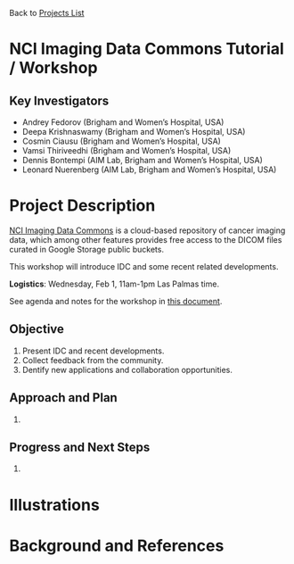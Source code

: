 Back to [Projects List](../../README.md#ProjectsList)

# NCI Imaging Data Commons Tutorial / Workshop

## Key Investigators

- Andrey Fedorov (Brigham and Women’s Hospital, USA)
- Deepa Krishnaswamy (Brigham and Women’s Hospital, USA)
- Cosmin Ciausu (Brigham and Women’s Hospital, USA)
- Vamsi Thiriveedhi (Brigham and Women’s Hospital, USA)
- Dennis Bontempi (AIM Lab, Brigham and Women’s Hospital, USA)
- Leonard Nuerenberg (AIM Lab, Brigham and Women’s Hospital, USA)

# Project Description
<!-- Add a short paragraph describing the project. -->



[NCI Imaging Data Commons](https://imaging.datacommons.cancer.gov/) is a cloud-based repository of cancer imaging data, which among other features provides free access to the DICOM files curated in Google Storage public buckets. 

This workshop will introduce IDC and some recent related developments.

**Logistics**: Wednesday, Feb 1, 11am-1pm Las Palmas time.

See agenda and notes for the workshop in [this document](https://docs.google.com/document/d/1HMmqVXSshEHf90Vu9LORaXVuoSpJzKxy7StrMBqfSdQ/edit?usp=sharing).

## Objective

<!-- Describe here WHAT you would like to achieve (what you will have as end result). -->

1. Present IDC and recent developments.
2. Collect feedback from the community.
3. Dentify new applications and collaboration opportunities.

## Approach and Plan

<!-- Describe here HOW you would like to achieve the objectives stated above. -->

1. 

## Progress and Next Steps

<!-- Update this section as you make progress, describing of what you have ACTUALLY DONE. If there are specific steps that you could not complete then you can describe them here, too. -->

1. 

# Illustrations

<!-- Add pictures and links to videos that demonstrate what has been accomplished.
![Description of picture](Example2.jpg)
![Some more images](Example2.jpg)
-->

# Background and References

<!-- If you developed any software, include link to the source code repository. If possible, also add links to sample data, and to any relevant publications. -->

